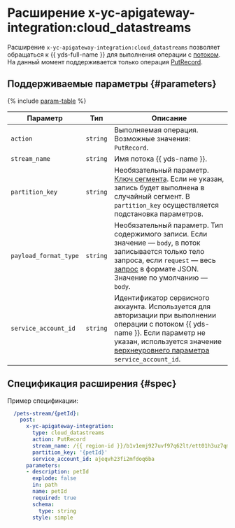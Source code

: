 # Расширение x-yc-apigateway-integration:cloud_datastreams

 Расширение `x-yc-apigateway-integration:cloud_datastreams` позволяет обращаться к {{ yds-full-name }} для выполнения операции с [потоком](../../../data-streams/concepts/glossary.md#stream-concepts). На данный момент поддерживается только операция [PutRecord](../../../data-streams/kinesisapi/methods/putrecord.md). 

## Поддерживаемые параметры {#parameters}

{% include [param-table](../../../_includes/api-gateway/parameters-table.md) %}

Параметр | Тип | Описание
----|----|----
`action` | `string` | Выполняемая операция. Возможные значения: `PutRecord`.
`stream_name` | `string` | Имя потока {{ yds-name }}.
`partition_key` | `string` | Необязательный параметр. [Ключ сегмента](../../../data-streams/concepts/glossary#partition-key). Если не указан, запись будет выполнена в случайный сегмент. В `partition_key` осуществляется подстановка параметров.
`payload_format_type` | `string` | Необязательный параметр. Тип содержимого записи. Если значение — `body`, в поток записывается только тело запроса, если `request` — весь [запрос](./cloud-functions.md#request_v1) в формате JSON. Значение по умолчанию — `body`.
`service_account_id` | `string` | Идентификатор сервисного аккаунта. Используется для авторизации при выполнении операции с потоком {{ yds-name }}. Если параметр не указан, используется значение [верхнеуровнего параметра](./index.md#top-level) `service_account_id`.

## Спецификация расширения {#spec}

Пример спецификации:

```yaml
  /pets-stream/{petId}:
    post:
      x-yc-apigateway-integration:
        type: cloud_datastreams
        action: PutRecord
        stream_name: /{{ region-id }}/b1v1emj927uvf97q62lt/ett01h3uz7qm8rjv0rsh/pets-stream
        partition_key: '{petId}'
        service_account_id: ajeqvh23fi2mfdoq6ba
      parameters:
      - description: petId
        explode: false
        in: path
        name: petId
        required: true
        schema:
          type: string
        style: simple
```
